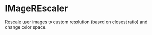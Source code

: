 # IMageREscaler
Rescale user images to custom resolution (based on closest ratio) and change color space.
